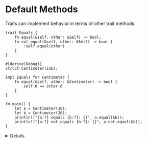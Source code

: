 # Default Methods

Traits can implement behavior in terms of other trait methods:

```rust,editable
trait Equals {
    fn equal(&self, other: &Self) -> bool;
    fn not_equal(&self, other: &Self) -> bool {
        !self.equal(other)
    }
}

#[derive(Debug)]
struct Centimeter(i16);

impl Equals for Centimeter {
    fn equal(&self, other: &Centimeter) -> bool {
        self.0 == other.0
    }
}

fn main() {
    let a = Centimeter(10);
    let b = Centimeter(20);
    println!("{a:?} equals {b:?}: {}", a.equal(&b));
    println!("{a:?} not_equals {b:?}: {}", a.not_equal(&b));
}
```

<details>

* Traits may specify pre-implemented (default) methods and methods that users are required to
  implement themselves. Methods with default implementations can rely on required methods.

* Move method `not_equal` to a new trait `NotEqual`.

* Make `Equals` a super trait for `NotEqual`.
    ```rust,editable,compile_fail
    trait NotEqual: Equals {
        fn not_equal(&self, other: &Self) -> bool {
            !self.equal(other)
        }
    }
    ```

* Provide a blanket implementation of `NotEqual` for `Equal`.
    ```rust,editable,compile_fail
    trait NotEqual {
        fn not_equal(&self, other: &Self) -> bool;
    }

    impl<T> NotEqual for T where T: Equals {
        fn not_equal(&self, other: &Self) -> bool {
            !self.equal(other)
        }
    }
    ```
  * With the blanket implementation, you no longer need `NotEqual` as a super trait for `Equal`.
    
</details>
